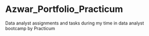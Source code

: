 # Azwar_Portfolio_Practicum
Data analyst assignments and tasks during my time in data analyst bootcamp by Practicum
